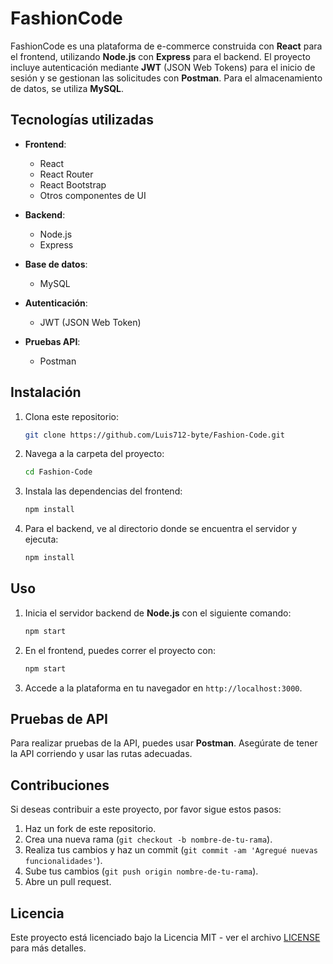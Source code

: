 # FashionCode

FashionCode es una plataforma de e-commerce construida con **React** para el frontend, utilizando **Node.js** con **Express** para el backend. El proyecto incluye autenticación mediante **JWT** (JSON Web Tokens) para el inicio de sesión y se gestionan las solicitudes con **Postman**. Para el almacenamiento de datos, se utiliza **MySQL**.

## Tecnologías utilizadas

- **Frontend**: 
  - React
  - React Router
  - React Bootstrap
  - Otros componentes de UI

- **Backend**:
  - Node.js
  - Express

- **Base de datos**:
  - MySQL

- **Autenticación**:
  - JWT (JSON Web Token)

- **Pruebas API**:
  - Postman

## Instalación

1. Clona este repositorio:

    ```bash
    git clone https://github.com/Luis712-byte/Fashion-Code.git
    ```

2. Navega a la carpeta del proyecto:

    ```bash
    cd Fashion-Code
    ```

3. Instala las dependencias del frontend:

    ```bash
    npm install
    ```

4. Para el backend, ve al directorio donde se encuentra el servidor y ejecuta:

    ```bash
    npm install
    ```

## Uso

1. Inicia el servidor backend de **Node.js** con el siguiente comando:

    ```bash
    npm start
    ```

2. En el frontend, puedes correr el proyecto con:

    ```bash
    npm start
    ```

3. Accede a la plataforma en tu navegador en `http://localhost:3000`.

## Pruebas de API

Para realizar pruebas de la API, puedes usar **Postman**. Asegúrate de tener la API corriendo y usar las rutas adecuadas.

## Contribuciones

Si deseas contribuir a este proyecto, por favor sigue estos pasos:

1. Haz un fork de este repositorio.
2. Crea una nueva rama (`git checkout -b nombre-de-tu-rama`).
3. Realiza tus cambios y haz un commit (`git commit -am 'Agregué nuevas funcionalidades'`).
4. Sube tus cambios (`git push origin nombre-de-tu-rama`).
5. Abre un pull request.

## Licencia

Este proyecto está licenciado bajo la Licencia MIT - ver el archivo [LICENSE](LICENSE) para más detalles.
